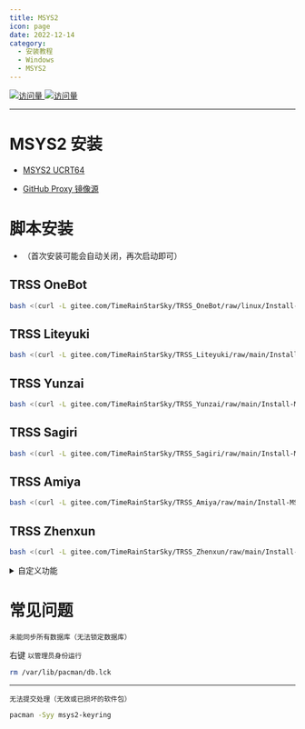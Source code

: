 ```yaml
---
title: MSYS2
icon: page
date: 2022-12-14
category:
  - 安装教程
  - Windows
  - MSYS2
---
```


[![访问量](https://visitor-badge.glitch.me/badge?page_id=TimeRainStarSky-TRSS_Script-MSYS2&right_color=red&left_text=访%20问%20量) ![访问量](https://profile-counter.glitch.me/TimeRainStarSky-TRSS_Script-MSYS2/count.svg)](https://msys2.org)

---

# MSYS2 安装

- [MSYS2 UCRT64](https://msys2.org)

- [GitHub Proxy 镜像源](https://ghproxy.com/github.com/msys2/msys2-installer/releases/download/nightly-x86_64/msys2-x86_64-latest.exe)

# 脚本安装

- （首次安装可能会自动关闭，再次启动即可）

## TRSS OneBot

```sh
bash <(curl -L gitee.com/TimeRainStarSky/TRSS_OneBot/raw/linux/Install-MSYS2.sh)
```

## TRSS Liteyuki

```sh
bash <(curl -L gitee.com/TimeRainStarSky/TRSS_Liteyuki/raw/main/Install-MSYS2.sh)
```

## TRSS Yunzai

```sh
bash <(curl -L gitee.com/TimeRainStarSky/TRSS_Yunzai/raw/main/Install-MSYS2.sh)
```

## TRSS Sagiri

```sh
bash <(curl -L gitee.com/TimeRainStarSky/TRSS_Sagiri/raw/main/Install-MSYS2.sh)
```

## TRSS Amiya

```sh
bash <(curl -L gitee.com/TimeRainStarSky/TRSS_Amiya/raw/main/Install-MSYS2.sh)
```

## TRSS Zhenxun

```sh
bash <(curl -L gitee.com/TimeRainStarSky/TRSS_Zhenxun/raw/main/Install-MSYS2.sh)
```

<details><summary>自定义功能</summary>

自定义 安装路径 `DIR` 和 启动命令 `CMD`（可用于多开）

举例：将脚本安装至 `/Bot` 启动命令 `trss`

```
DIR=/Bot CMD=trss bash <(x
```

</details>

# 常见问题

```
未能同步所有数据库（无法锁定数据库）
```

右键 `以管理员身份运行`

```sh
rm /var/lib/pacman/db.lck
```

---

```
无法提交处理（无效或已损坏的软件包）
```

```sh
pacman -Syy msys2-keyring
```